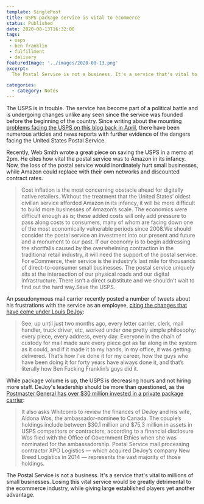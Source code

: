 ```yaml
---
template: SinglePost
title: USPS package service is vital to ecommerce
status: Published
date: 2020-08-13T16:32:00
tags:
 - usps
 - ben franklin
 - fulfillment
 - delivery
featuredImage: '../images/2020-08-13.png'
excerpt:
  The Postal Service is not a business. It's a service that's vital to millions of small businesses. Losing this vital service would be greatly detrimental to the ecommerce industry, while giving large established players yet another advantage.

categories:
  - category: Notes
---
```

The USPS is in trouble. The service has become part of a political battle and is undergoing changes unlike any seen since the service was founded before the beginning of the country. Since writing about the mounting [problems facing the USPS on this blog back in April](https://ecomloop.com/posts/usps-is-vital-and-magical-in-a-digital-age/), there have been numerous articles and news reports with further evidence of the dangers facing the United States Postal Service.

Recently, Web Smith wrote a great piece on saving the USPS in a memo at 2pm. He cites how vital the postal service was to Amazon in its infancy. Now, the loss of the postal service would inordinately hurt small businesses, while Amazon could replace with their own networks and discounted contract rates.

> Cost inflation is the most concerning obstacle ahead for digitally native retailers. Without the treatment that the United States’ oldest civilian service afforded Amazon in its infancy, it will be more difficult to build more businesses of Amazon’s scale. The economics were difficult enough as is; these added costs will only add pressure to pass along costs to consumers, many of whom are facing down one of the most economically vulnerable periods since 2008.We should consider the postal service an investment into our present and future and a monument to our past. If our economy is to begin addressing the shortfalls caused by the overwhelming contraction in the traditional retail industry, it will need the support of the postal service. For eCommerce, their service is the industry’s last mile for thousands of direct-to-consumer small businesses. The postal service uniquely sits at the intersection of our physical roads and our digital infrastructure. There isn’t a direct substitute and we shouldn’t wait to find out the hard way.Save the USPS.

An pseudonymous mail carrier recently posted a number of tweets about his frustrations with the service as an employee, [citing the changes that have come under Louis DeJoy](https://luke.substack.com/p/after-a-couple-hundred-years-it-just):

> See, up until just two months ago, every letter carrier, clerk, mail handler, truck driver, etc, worked under one pretty simple philosophy: every piece, every address, every day. Everyone in the chain of custody for mail made sure every piece got as far along in the system as it could, and if it made it to my hands, in my office, it was getting delivered. That’s how I’ve done it for my career, how the guys who have been doing it for forty years have always done it, and that’s literally how Ben Fucking Franklin’s guys did it.

While package volume is up, the USPS is decreasing hours and not hiring more staff. DeJoy's leadership should be more than questioned, as the [Postmaster General has over $30 million invested in a private package carrier](https://www.washingtonpost.com/business/2020/08/07/postal-service-investigation-dejoy/):

> It also asks Whitcomb to review the finances of DeJoy and his wife, Aldona Wos, the ambassador-nominee to Canada. The couple’s holdings include between $30.1 million and $75.3 million in assets in USPS competitors or contractors, according to a financial disclosure Wos filed with the Office of Government Ethics when she was nominated for the ambassadorship. Postal Service mail processing contractor XPO Logistics — which acquired DeJoy’s company New Breed Logistics in 2014 — represents the vast majority of those holdings.

The Postal Service is not a business. It's a service that's vital to millions of small businesses. Losing this vital service would be greatly detrimental to the ecommerce industry, while giving large established players yet another advantage.
